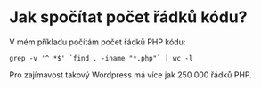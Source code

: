 <!--
title: Jak spočítat počet řádků kódu?
date: 7.1.2012 07:51:30
author: Roman Ožana <ozana@omdesign.cz>
tags: bash, PHP, Počet řádků
-->


# Jak spočítat počet řádků kódu?

V mém příkladu počítám počet řádků PHP kódu:


    grep -v '^ *$' `find . -iname "*.php"` | wc -l


 Pro zajímavost takový Wordpress má více jak 250 000 řádků PHP.